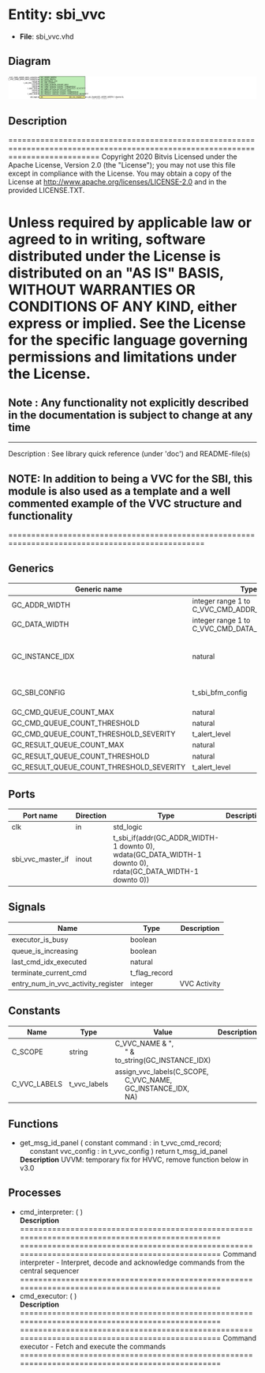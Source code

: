 # Entity: sbi_vvc

- **File**: sbi_vvc.vhd
## Diagram

![Diagram](sbi_vvc.svg "Diagram")
## Description

================================================================================================================================
 Copyright 2020 Bitvis
 Licensed under the Apache License, Version 2.0 (the "License"); you may not use this file except in compliance with the License.
 You may obtain a copy of the License at http://www.apache.org/licenses/LICENSE-2.0 and in the provided LICENSE.TXT.

 Unless required by applicable law or agreed to in writing, software distributed under the License is distributed on
 an "AS IS" BASIS, WITHOUT WARRANTIES OR CONDITIONS OF ANY KIND, either express or implied.
 See the License for the specific language governing permissions and limitations under the License.
================================================================================================================================
 Note : Any functionality not explicitly described in the documentation is subject to change at any time
--------------------------------------------------------------------------------------------------------------------------------
----------------------------------------------------------------------------------------
 Description   : See library quick reference (under 'doc') and README-file(s)

 NOTE: In addition to being a VVC for the SBI, this module is also used as a template
       and a well commented example of the VVC structure and functionality
----------------------------------------------------------------------------------------
=================================================================================================
## Generics

| Generic name                             | Type                                         | Value                    | Description                                |
| ---------------------------------------- | -------------------------------------------- | ------------------------ | ------------------------------------------ |
| GC_ADDR_WIDTH                            | integer range 1 to C_VVC_CMD_ADDR_MAX_LENGTH | 8                        |  SBI address bus                           |
| GC_DATA_WIDTH                            | integer range 1 to C_VVC_CMD_DATA_MAX_LENGTH | 32                       |  SBI data bus                              |
| GC_INSTANCE_IDX                          | natural                                      | 1                        |  Instance index for this SBI_VVCT instance |
| GC_SBI_CONFIG                            | t_sbi_bfm_config                             | C_SBI_BFM_CONFIG_DEFAULT |  Behavior specification for BFM            |
| GC_CMD_QUEUE_COUNT_MAX                   | natural                                      | 1000                     |                                            |
| GC_CMD_QUEUE_COUNT_THRESHOLD             | natural                                      | 950                      |                                            |
| GC_CMD_QUEUE_COUNT_THRESHOLD_SEVERITY    | t_alert_level                                | warning                  |                                            |
| GC_RESULT_QUEUE_COUNT_MAX                | natural                                      | 1000                     |                                            |
| GC_RESULT_QUEUE_COUNT_THRESHOLD          | natural                                      | 950                      |                                            |
| GC_RESULT_QUEUE_COUNT_THRESHOLD_SEVERITY | t_alert_level                                | warning                  |                                            |
## Ports

| Port name         | Direction | Type                                                                                                                                                                                     | Description |
| ----------------- | --------- | ---------------------------------------------------------------------------------------------------------------------------------------------------------------------------------------- | ----------- |
| clk               | in        | std_logic                                                                                                                                                                                |             |
| sbi_vvc_master_if | inout     | t_sbi_if(addr(GC_ADDR_WIDTH-1 downto 0),                                        wdata(GC_DATA_WIDTH-1 downto 0),                                        rdata(GC_DATA_WIDTH-1 downto 0)) |             |
## Signals

| Name                               | Type          | Description     |
| ---------------------------------- | ------------- | --------------- |
| executor_is_busy                   | boolean       |                 |
| queue_is_increasing                | boolean       |                 |
| last_cmd_idx_executed              | natural       |                 |
| terminate_current_cmd              | t_flag_record |                 |
| entry_num_in_vvc_activity_register | integer       |  VVC Activity   |
## Constants

| Name         | Type         | Value                                                                                                                                                                    | Description |
| ------------ | ------------ | ------------------------------------------------------------------------------------------------------------------------------------------------------------------------ | ----------- |
| C_SCOPE      | string       |  C_VVC_NAME & ",<br><span style="padding-left:20px">" & to_string(GC_INSTANCE_IDX)                                                                                       |             |
| C_VVC_LABELS | t_vvc_labels |  assign_vvc_labels(C_SCOPE,<br><span style="padding-left:20px"> C_VVC_NAME,<br><span style="padding-left:20px"> GC_INSTANCE_IDX,<br><span style="padding-left:20px"> NA) |             |
## Functions
- get_msg_id_panel <font id="function_arguments">( constant command    : in t_vvc_cmd_record;<br><span style="padding-left:20px"> constant vvc_config : in t_vvc_config ) </font> <font id="function_return">return t_msg_id_panel </font>
</br>**Description**
UVVM: temporary fix for HVVC, remove function below in v3.0

## Processes
- cmd_interpreter: (  )
</br>**Description**
=============================================================================================== ===============================================================================================  Command interpreter  - Interpret, decode and acknowledge commands from the central sequencer =============================================================================================== 
- cmd_executor: (  )
</br>**Description**
=============================================================================================== ===============================================================================================  Command executor  - Fetch and execute the commands =============================================================================================== 
